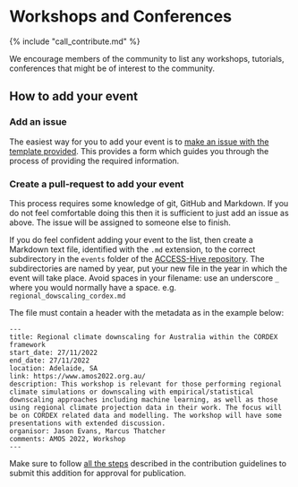# Workshops and Conferences

{% include "call_contribute.md" %}

We encourage members of the community to list any workshops, tutorials, conferences that might be of interest to the community.

## How to add your event

### Add an issue

The easiest way for you to add your event is to [make an issue with the template provided][add-event-issue]. This provides a form which guides you through the process of providing the required information.

### Create a pull-request to add your event

This process requires some knowledge of git, GitHub and Markdown. If you do not feel comfortable doing this then it is sufficient to just add an issue as above. The issue will be assigned to someone else to finish.

If you do feel confident adding your event to the list, then create a Markdown text file, identified with the `.md` extension, to the correct subdirectory in the `events` folder of the [ACCESS-Hive repository](https://github.com/ACCESS-Hive/access-hive.github.io/tree/main/docs/events/events). The subdirectories are named by year, put your new file in the year in which the event will take place. Avoid spaces in your filename: use an underscore `_` where you would normally have a space. e.g. `regional_dowscaling_cordex.md`

The file must contain a header with the metadata as in the example below:

```
---
title: Regional climate downscaling for Australia within the CORDEX framework
start_date: 27/11/2022
end_date: 27/11/2022
location: Adelaide, SA
link: https://www.amos2022.org.au/
description: This workshop is relevant for those performing regional climate simulations or downscaling with empirical/statistical downscaling approaches including machine learning, as well as those using regional climate projection data in their work. The focus will be on CORDEX related data and modelling. The workshop will have some presentations with extended discussion.
organisor: Jason Evans, Marcus Thatcher
comments: AMOS 2022, Workshop
---

```

Make sure to follow [all the steps][edit-process] described in the contribution guidelines to submit this addition for approval for publication.

[edit-process]: ../about/contribute/local_edit.md#edit-to-access-hive
[add-event-issue]: https://github.com/ACCESS-Hive/access-hive.github.io/issues/new?assignees=&labels=New+Event&template=new-event.yml&title=%5BNew+Event%5D%3A+